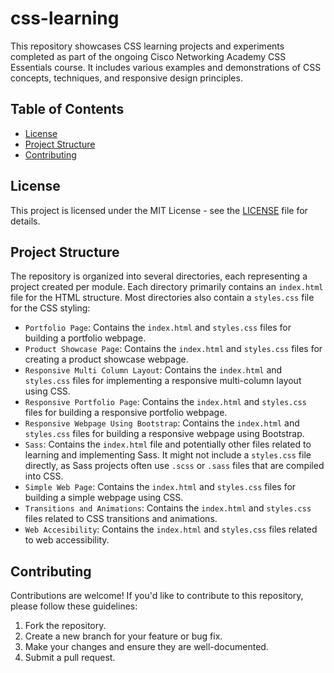 # css-learning

This repository showcases CSS learning projects and experiments completed as part of the ongoing Cisco Networking Academy CSS Essentials course. It includes various examples and demonstrations of CSS concepts, techniques, and responsive design principles.

## Table of Contents

- [License](#license)
- [Project Structure](#project-structure)
- [Contributing](#contributing)

## License

This project is licensed under the MIT License - see the [LICENSE](LICENSE) file for details.

## Project Structure

The repository is organized into several directories, each representing a project created per module. Each directory primarily contains an `index.html` file for the HTML structure. Most directories also contain a `styles.css` file for the CSS styling:

- `Portfolio Page`: Contains the `index.html` and `styles.css` files for building a portfolio webpage.
- `Product Showcase Page`: Contains the `index.html` and `styles.css` files for creating a product showcase webpage.
- `Responsive Multi Column Layout`: Contains the `index.html` and `styles.css` files for implementing a responsive multi-column layout using CSS.
- `Responsive Portfolio Page`: Contains the `index.html` and `styles.css` files for building a responsive portfolio webpage.
- `Responsive Webpage Using Bootstrap`: Contains the `index.html` and `styles.css` files for building a responsive webpage using Bootstrap.
- `Sass`: Contains the `index.html` file and potentially other files related to learning and implementing Sass. It might not include a `styles.css` file directly, as Sass projects often use `.scss` or `.sass` files that are compiled into CSS.
- `Simple Web Page`: Contains the `index.html` and `styles.css` files for building a simple webpage using CSS.
- `Transitions and Animations`: Contains the `index.html` and `styles.css` files related to CSS transitions and animations.
- `Web Accesibility`: Contains the `index.html` and `styles.css` files related to web accessibility.

## Contributing

Contributions are welcome! If you'd like to contribute to this repository, please follow these guidelines:

1.  Fork the repository.
2.  Create a new branch for your feature or bug fix.
3.  Make your changes and ensure they are well-documented.
4.  Submit a pull request.
